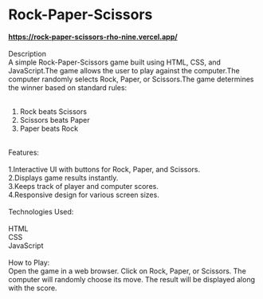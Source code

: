 # Rock-Paper-Scissors
**https://rock-paper-scissors-rho-nine.vercel.app/**
<br><br>
Description
<br>
A simple Rock-Paper-Scissors game built using HTML, CSS, and JavaScript.The game allows the user to play against the computer.The computer randomly selects Rock, Paper, or Scissors.The game determines the winner based on standard rules:
<br><br>
1. Rock beats Scissors
2. Scissors beats Paper
3. Paper beats Rock
<br>
Features:
<br><br>
1.Interactive UI with buttons for Rock, Paper, and Scissors.<br>
2.Displays game results instantly.<br>
3.Keeps track of player and computer scores.<br>
4.Responsive design for various screen sizes.
<br><br>
Technologies Used:
<br><br>
HTML<br>
CSS<br>
JavaScript<br>
<br>
How to Play:
<br>
Open the game in a web browser.
Click on Rock, Paper, or Scissors.
The computer will randomly choose its move.
The result will be displayed along with the score.
